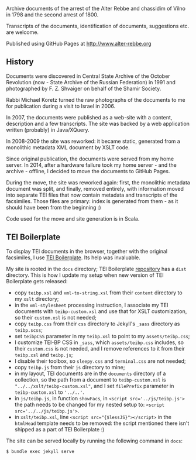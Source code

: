 Archive documents of the arrest of the Alter Rebbe and chassidim of
 Vilno in 1798 and the second arrest of 1800.

Transcripts of the documents, identification of documents,
 suggestions etc. are welcome.

Published using GitHub Pages at <http://www.alter-rebbe.org>


## History ##

Documents were discovered in Central State Archive of the October Revolution
(now - State Archive of the Russian Federation) in 1991 and
photographed by F. Z. Shvaiger on behalf of the Shamir Society.

Rabbi Michael Koretz turned the raw photographs of the documents to me for publication
during a visit to Israel in 2006.

In 2007, the documents were published as a web-site with a content, description and a
few transcripts. The site was backed by a web application written (probably) in Java/XQuery.

In 2008-2009 the site was reworked: it became static, generated from a monolithic metadata
XML document by XSLT code.  

Since original publication, the documents were served from my home server. In 2014, after a
hardware failure took my home server - and the archive - offline, I decided to move the
documents to GitHub Pages.

During the move, the site was reworked again: first, the monolithic metadata document was split,
and finally, removed entirely, with information moved into separate TEI files that now contain
metadata and transcripts of the facsimiles. Those files are primary: index is generated from
them - as it should have been from the beginning :)

Code used for the move and site generation is in Scala. 

## TEI Boilerplate ##

To display TEI documents in the browser, together with the original facsimiles,
I use [TEI Boilerplate](http://dcl.ils.indiana.edu/teibp/). Its help was invaluable.

My site is rooted in the `docs` directory; TEI Boilerplate
[repository](https://github.com/GrantLS/TEI-Boilerplate) has a `dist` directory.
This is how I update my setup when new version of TEI Boilerplate gets released:
- copy `teibp.xsl` and `xml-to-string.xsl` from their `content` directory to my `xslt` directory;
- in the `xml-stylesheet` processing instruction, I associate my TEI documents with `teibp-custom.xsl`
  and use that for XSLT customization, so their `custom.xsl` is not needed;
- copy `teibp.css` from their `css` directory to Jekyll's `_sass` directory as `teibp.scss`;
- set `teibpCSS` parameter in my `teibp.xsl` to point to my `assets/teibp.css`;
- I customize TEI-BP CSS in `_sass`, which `assets/teibp.css` includes, so their `custom.css` is not
  needed, and I remove references to it from their `teibp.xsl` and `teibp.js`;
- I disable their toolbox, so `sleepy.css` and `terminal.css` are not needed;  
- copy `teibp.js` from their `js` directory to mine;
- in my layout, TEI documents are in the `documents` directory of a collection,
  so the path from a document to `teibp-custom.xsl` is `"../../xslt/teibp-custom.xsl"`,
  and I set `filePrefix` parameter in `teibp-custom.xsl` to `'../..'`.
- in `js/teibp.js`, in function `showFacs`, in `<script src='../js/teibp.js'>`
  the path needs to be changed for my nested setup to: `<script src='../../js/teibp.js'>`.
- in `xslt/teibp.xsl`, line `<script src="{$lessJS}"></script>` in the `htmlHead` template
  needs to be removed: the script mentioned there isn't shipped as a part of TEI Boilerplate :) 

The site can be served locally by running the following command in `docs`:
```groovy
$ bundle exec jekyll serve
```
